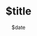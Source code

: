 ---
date: $date
title: "$title" 
subtitle: ""
featuredImage: "./featuredImage.png"
ogImage: ""
tags: $tags
externalLink: ""
published: false
---